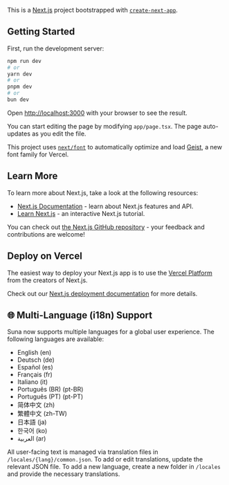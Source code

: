 This is a [Next.js](https://nextjs.org) project bootstrapped with [`create-next-app`](https://nextjs.org/docs/app/api-reference/cli/create-next-app).

## Getting Started

First, run the development server:

```bash
npm run dev
# or
yarn dev
# or
pnpm dev
# or
bun dev
```

Open [http://localhost:3000](http://localhost:3000) with your browser to see the result.

You can start editing the page by modifying `app/page.tsx`. The page auto-updates as you edit the file.

This project uses [`next/font`](https://nextjs.org/docs/app/building-your-application/optimizing/fonts) to automatically optimize and load [Geist](https://vercel.com/font), a new font family for Vercel.

## Learn More

To learn more about Next.js, take a look at the following resources:

- [Next.js Documentation](https://nextjs.org/docs) - learn about Next.js features and API.
- [Learn Next.js](https://nextjs.org/learn) - an interactive Next.js tutorial.

You can check out [the Next.js GitHub repository](https://github.com/vercel/next.js) - your feedback and contributions are welcome!

## Deploy on Vercel

The easiest way to deploy your Next.js app is to use the [Vercel Platform](https://vercel.com/new?utm_medium=default-template&filter=next.js&utm_source=create-next-app&utm_campaign=create-next-app-readme) from the creators of Next.js.

Check out our [Next.js deployment documentation](https://nextjs.org/docs/app/building-your-application/deploying) for more details.

## 🌐 Multi-Language (i18n) Support

Suna now supports multiple languages for a global user experience. The following languages are available:

- English (en)
- Deutsch (de)
- Español (es)
- Français (fr)
- Italiano (it)
- Português (BR) (pt-BR)
- Português (PT) (pt-PT)
- 简体中文 (zh)
- 繁體中文 (zh-TW)
- 日本語 (ja)
- 한국어 (ko)
- العربية (ar)

All user-facing text is managed via translation files in `/locales/{lang}/common.json`. To add or edit translations, update the relevant JSON file. To add a new language, create a new folder in `/locales` and provide the necessary translations.
